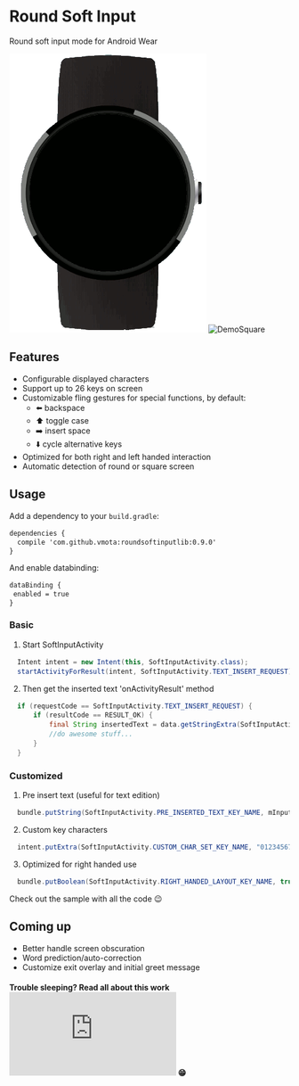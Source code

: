 # Round Soft Input

Round soft input mode for Android Wear

![DemoRound](demos/video_round.gif)
![DemoSquare](demos/video_square.gif)

## Features

* Configurable displayed characters 
* Support up to 26 keys on screen
* Customizable fling gestures for special functions, by default:
  * :arrow_left: backspace
  * :arrow_up: toggle case
  * :arrow_right: insert space
  * :arrow_down: cycle alternative keys
* Optimized for both right and left handed interaction
* Automatic detection of round or square screen

## Usage

Add a dependency to your `build.gradle`:

```
dependencies {
  compile 'com.github.vmota:roundsoftinputlib:0.9.0'
}
```

And enable databinding:

```
dataBinding {
 enabled = true
}
```

### Basic

1. Start SoftInputActivity

  ```java
    Intent intent = new Intent(this, SoftInputActivity.class);
    startActivityForResult(intent, SoftInputActivity.TEXT_INSERT_REQUEST);
  ```

2. Then get the inserted text 'onActivityResult' method

  ```java
    if (requestCode == SoftInputActivity.TEXT_INSERT_REQUEST) {
  		if (resultCode == RESULT_OK) {
  			final String insertedText = data.getStringExtra(SoftInputActivity.INSERTED_TEXT_KEY_NAME);
  			//do awesome stuff...
  		}
  	}
  ```

### Customized

1. Pre insert text (useful for text edition)

  ```java
  	bundle.putString(SoftInputActivity.PRE_INSERTED_TEXT_KEY_NAME, mInputTextCustom.getText().toString());
  ```

2. Custom key characters

  ```java
  	intent.putExtra(SoftInputActivity.CUSTOM_CHAR_SET_KEY_NAME, "0123456789.");
  ```

3. Optimized for right handed use

  ```java
    bundle.putBoolean(SoftInputActivity.RIGHT_HANDED_LAYOUT_KEY_NAME, true);
  ```

Check out the sample with all the code  :wink:
  
## Coming up

* Better handle screen obscuration
* Word prediction/auto-correction
* Customize exit overlay and initial greet message
 

#### Trouble sleeping? Read all about this work ![here](http://vmota.bestporto.org/docs/paper_final_v1.pdf)  :grin:

